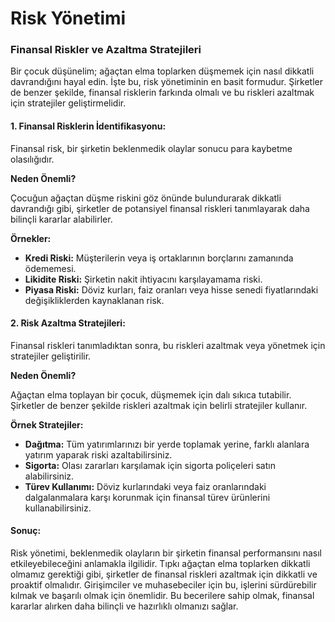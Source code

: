 # Risk Yönetimi

### **Finansal Riskler ve Azaltma Stratejileri**

Bir çocuk düşünelim; ağaçtan elma toplarken düşmemek için nasıl dikkatli davrandığını hayal edin. İşte bu, risk yönetiminin en basit formudur. Şirketler de benzer şekilde, finansal risklerin farkında olmalı ve bu riskleri azaltmak için stratejiler geliştirmelidir.

#### **1. Finansal Risklerin İdentifikasyonu:**

Finansal risk, bir şirketin beklenmedik olaylar sonucu para kaybetme olasılığıdır.

**Neden Önemli?**

Çocuğun ağaçtan düşme riskini göz önünde bulundurarak dikkatli davrandığı gibi, şirketler de potansiyel finansal riskleri tanımlayarak daha bilinçli kararlar alabilirler.

**Örnekler:**

* **Kredi Riski:** Müşterilerin veya iş ortaklarının borçlarını zamanında ödememesi.
* **Likidite Riski:** Şirketin nakit ihtiyacını karşılayamama riski.
* **Piyasa Riski:** Döviz kurları, faiz oranları veya hisse senedi fiyatlarındaki değişikliklerden kaynaklanan risk.

#### **2. Risk Azaltma Stratejileri:**

Finansal riskleri tanımladıktan sonra, bu riskleri azaltmak veya yönetmek için stratejiler geliştirilir.

**Neden Önemli?**

Ağaçtan elma toplayan bir çocuk, düşmemek için dalı sıkıca tutabilir. Şirketler de benzer şekilde riskleri azaltmak için belirli stratejiler kullanır.

**Örnek Stratejiler:**

* **Dağıtma:** Tüm yatırımlarınızı bir yerde toplamak yerine, farklı alanlara yatırım yaparak riski azaltabilirsiniz.
* **Sigorta:** Olası zararları karşılamak için sigorta poliçeleri satın alabilirsiniz.
* **Türev Kullanımı:** Döviz kurlarındaki veya faiz oranlarındaki dalgalanmalara karşı korunmak için finansal türev ürünlerini kullanabilirsiniz.

#### **Sonuç:**

Risk yönetimi, beklenmedik olayların bir şirketin finansal performansını nasıl etkileyebileceğini anlamakla ilgilidir. Tıpkı ağaçtan elma toplarken dikkatli olmamız gerektiği gibi, şirketler de finansal riskleri azaltmak için dikkatli ve proaktif olmalıdır. Girişimciler ve muhasebeciler için bu, işlerini sürdürebilir kılmak ve başarılı olmak için önemlidir. Bu becerilere sahip olmak, finansal kararlar alırken daha bilinçli ve hazırlıklı olmanızı sağlar.
